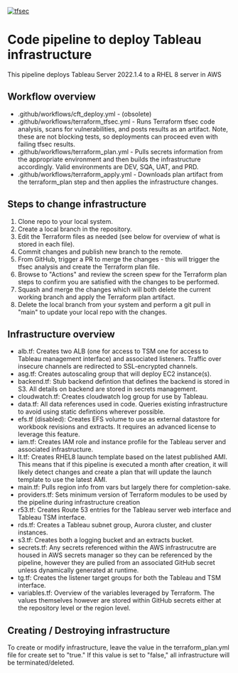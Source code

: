 [![tfsec](https://github.com/raintreeinc/infra-tableau/actions/workflows/terraform_tfsec.yml/badge.svg)](https://github.com/raintreeinc/infra-tableau/actions/workflows/terraform_tfsec.yml)

# Code pipeline to deploy Tableau infrastructure
This pipeline deploys Tableau Server 2022.1.4 to a RHEL 8 server in AWS

## Workflow overview
- .github/workflows/cft_deploy.yml - (obsolete)
- .github/workflows/terraform_tfsec.yml - Runs Terraform tfsec code analysis, scans for vulnerabilities, and posts results as an artifact. Note, these are not blocking tests, so deployments can proceed even with failing tfsec results.
- .github/workflows/terraform_plan.yml - Pulls secrets information from the appropriate environment and then builds the infrastructure accordingly. Valid environments are DEV, SQA, UAT, and PRD.
- .github/workflows/terraform_apply.yml - Downloads plan artifact from the terraform_plan step and then applies the infrastructure changes. 

## Steps to change infrastructure
1. Clone repo to your local system.
2. Create a local branch in the repository.
3. Edit the Terraform files as needed (see below for overview of what is stored in each file).
4. Commit changes and publish new branch to the remote.
5. From GitHub, trigger a PR to merge the changes - this will trigger the tfsec analysis and create the Terraform plan file.
7. Browse to "Actions" and review the screen spew for the Terraform plan steps to confirm you are satisfied with the changes to be performed.
8. Squash and merge the changes which will both delete the current working branch and apply the Terraform plan artifact.
9. Delete the local branch from your system and perform a git pull in "main" to update your local repo with the changes.

## Infrastructure overview
- alb.tf: Creates two ALB (one for access to TSM one for access to Tableau management interface) and associated listeners. Traffic over insecure channels are redirected to SSL-encrypted channels. 
- asg.tf: Creates autoscaling group that will deploy EC2 instance(s).
- backend.tf: Stub backend defintion that defines the backend is stored in S3. All details on backend are stored in secrets management. 
- cloudwatch.tf: Creates cloudwatch log group for use by Tableau.
- data.tf: All data references used in code. Queries existing infrastructure to avoid using static defintions wherever possible. 
- efs.tf (disabled): Creates EFS volume to use as external datastore for workbook revisions and extracts. It requires an advanced license to leverage this feature. 
- iam.tf: Creates IAM role and instance profile for the Tableau server and associated infrastructure. 
- lt.tf: Creates RHEL8 launch template based on the latest published AMI. This means that if this pipeline is executed a month after creation, it will likely detect changes and create a plan that will update the launch template to use the latest AMI. 
- main.tf: Pulls region info from vars but largely there for completion-sake. 
- providers.tf: Sets minimum version of Terraform modules to be used by the pipeline during infrastructure creation
- r53.tf: Creates Route 53 entries for the Tableau server web interface and Tableau TSM interface. 
- rds.tf: Creates a Tableau subnet group, Aurora cluster, and cluster instances. 
- s3.tf: Creates both a logging bucket and an extracts bucket. 
- secrets.tf: Any secrets referenced within the AWS infrastrucutre are housed in AWS secrets manager so they can be referenced by the pipeline, however they are pulled from an associated GitHub secret unless dynamically generated at runtime. 
- tg.tf: Creates the listener target groups for both the Tableau and TSM interface.
- variables.tf: Overview of the variables leveraged by Terraform. The values themselves however are stored within GitHub secrets either at the repository level or the region level. 

## Creating / Destroying infrastructure
To create or modify infrastructure, leave the value in the terraform_plan.yml file for create set to "true." If this value is set to "false," all infrastructure will be terminated/deleted. 